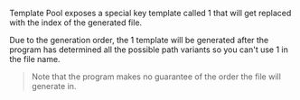 Template Pool exposes a special key template called 1 that will get replaced with the index of the generated file.

Due to the generation order, the 1 template will be generated after the program has determined all the possible path variants so you can't use 1 in the file name.

> Note that the program makes no guarantee of the order the file will generate in.